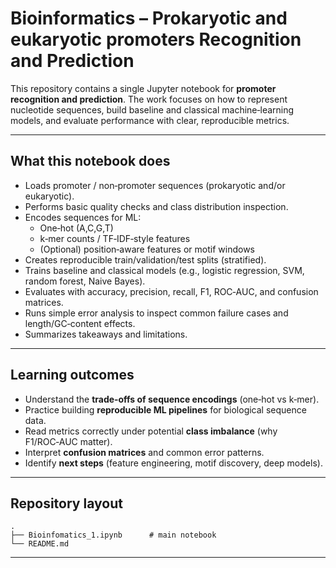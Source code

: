 # Bioinformatics – Prokaryotic and eukaryotic promoters Recognition and Prediction

This repository contains a single Jupyter notebook for **promoter recognition and prediction**. The work focuses on how to represent nucleotide sequences, build baseline and classical machine‑learning models, and evaluate performance with clear, reproducible metrics.

---

## What this notebook does
- Loads promoter / non‑promoter sequences (prokaryotic and/or eukaryotic).
- Performs basic quality checks and class distribution inspection.
- Encodes sequences for ML:
  - One‑hot (A,C,G,T)
  - k‑mer counts / TF‑IDF‑style features
  - (Optional) position‑aware features or motif windows
- Creates reproducible train/validation/test splits (stratified).
- Trains baseline and classical models (e.g., logistic regression, SVM, random forest, Naive Bayes).
- Evaluates with accuracy, precision, recall, F1, ROC‑AUC, and confusion matrices.
- Runs simple error analysis to inspect common failure cases and length/GC‑content effects.
- Summarizes takeaways and limitations.

---

## Learning outcomes
- Understand the **trade‑offs of sequence encodings** (one‑hot vs k‑mer).
- Practice building **reproducible ML pipelines** for biological sequence data.
- Read metrics correctly under potential **class imbalance** (why F1/ROC‑AUC matter).
- Interpret **confusion matrices** and common error patterns.
- Identify **next steps** (feature engineering, motif discovery, deep models).

---

## Repository layout
```
.
├── Bioinfomatics_1.ipynb      # main notebook
└── README.md
```

---

